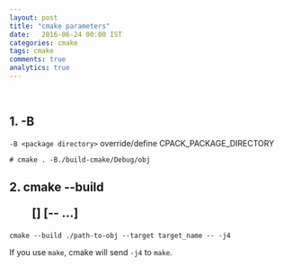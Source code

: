 ```yaml
---
layout: post
title: "cmake parameters"
date:   2016-06-24 00:00 IST
categories: cmake
tags: cmake
comments: true
analytics: true
---
```



<br>

## 1. -B
`-B <package directory>`
 override/define CPACK_PACKAGE_DIRECTORY

`# cmake . -B./build-cmake/Debug/obj`

## 2. cmake --build <dir> [<options>] [-- <build-tool-options>...]
`cmake --build ./path-to-obj --target target_name -- -j4`

If you use `make`, cmake will send `-j4` to `make`.

